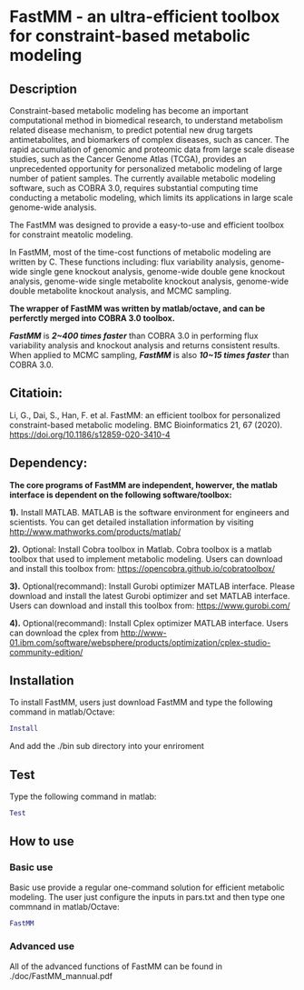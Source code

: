 # FastMM - an ultra-efficient toolbox for constraint-based metabolic modeling

## Description
Constraint-based metabolic modeling has become an important computational method in biomedical research, to understand metabolism related disease mechanism, to predict potential new drug targets antimetabolites, and biomarkers of complex diseases, such as cancer. The rapid accumulation of genomic and proteomic data from large scale disease studies, such as the Cancer Genome Atlas (TCGA), provides an unprecedented opportunity for personalized metabolic modeling of large number of patient samples. The currently available metabolic modeling software, such as COBRA 3.0, requires substantial computing time conducting a metabolic modeling, which limits its applications in large scale genome-wide analysis.

The FastMM was designed to provide a easy-to-use and efficient toolbox for constraint meatolic modeling.

In FastMM, most of the time-cost functions of metabolic modeling  are written by C. 
These functions including:
flux variability analysis, 
genome-wide single gene knockout analysis, 
genome-wide double gene knockout analysis, 
genome-wide single metabolite knockout analysis, 
genome-wide double metabolite knockout analysis,
and MCMC sampling.

**The wrapper of FastMM was written by matlab/octave, and can be perferctly merged into COBRA 3.0 toolbox.**

***FastMM*** is ***2~400 times faster*** than COBRA 3.0 in performing flux variability analysis and knockout analysis and returns consistent results. When applied to MCMC sampling, ***FastMM*** is also ***10~15 times faster*** than COBRA 3.0. 

## Citatioin: 
Li, G., Dai, S., Han, F. et al. FastMM: an efficient toolbox for personalized constraint-based metabolic modeling. BMC Bioinformatics 21, 67 (2020). https://doi.org/10.1186/s12859-020-3410-4

## Dependency:
**The core programs of FastMM are independent, howerver, the matlab interface is dependent on the following software/toolbox:**

**1).** Install MATLAB. MATLAB is the software environment for engineers and scientists. You can get detailed installation information by visiting http://www.mathworks.com/products/matlab/

**2).** Optional: Install Cobra toolbox in Matlab.  Cobra toolbox is a matlab toolbox that used to implement metabolic modeling. Users can download and install this toolbox from:  https://opencobra.github.io/cobratoolbox/

**3).** Optional(recommand): Install Gurobi optimizer MATLAB interface. Please download and install the latest Gurobi optimizer and set MATLAB interface. Users can download and install this toolbox from:  https://www.gurobi.com/

**4).** Optional(recommand): Install Cplex optimizer MATLAB interface. Users can download the cplex from http://www-01.ibm.com/software/websphere/products/optimization/cplex-studio-community-edition/


## Installation
To install FastMM, users just download FastMM and type the following command in matlab/Octave:

```matlab
Install
```
And add the ./bin sub directory into your enriroment

## Test
Type the following command in matlab:

```matlab
Test
```

## How to use
### Basic use
Basic use provide a regular one-command solution for efficient metabolic modeling.
The user just configure the inputs in pars.txt and then type one commnand in matlab/Octave:

```matlab
FastMM
```

### Advanced use
All of the advanced functions of FastMM can be found in ./doc/FastMM_mannual.pdf






